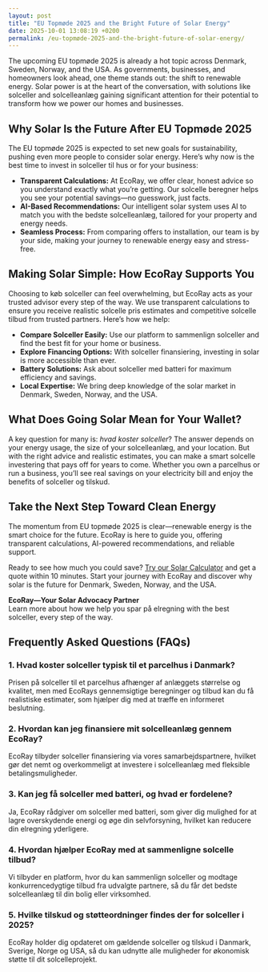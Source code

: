 ```yaml
---
layout: post
title: "EU Topmøde 2025 and the Bright Future of Solar Energy"
date: 2025-10-01 13:08:19 +0200
permalink: /eu-topmøde-2025-and-the-bright-future-of-solar-energy/
---
```

The upcoming EU topmøde 2025 is already a hot topic across Denmark, Sweden, Norway, and the USA. As governments, businesses, and homeowners look ahead, one theme stands out: the shift to renewable energy. Solar power is at the heart of the conversation, with solutions like solceller and solcelleanlæg gaining significant attention for their potential to transform how we power our homes and businesses.

## Why Solar Is the Future After EU Topmøde 2025

The EU topmøde 2025 is expected to set new goals for sustainability, pushing even more people to consider solar energy. Here’s why now is the best time to invest in solceller til hus or for your business:

- **Transparent Calculations:** At EcoRay, we offer clear, honest advice so you understand exactly what you’re getting. Our solcelle beregner helps you see your potential savings—no guesswork, just facts.
- **AI-Based Recommendations:** Our intelligent solar system uses AI to match you with the bedste solcelleanlæg, tailored for your property and energy needs.
- **Seamless Process:** From comparing offers to installation, our team is by your side, making your journey to renewable energy easy and stress-free.

## Making Solar Simple: How EcoRay Supports You

Choosing to køb solceller can feel overwhelming, but EcoRay acts as your trusted advisor every step of the way. We use transparent calculations to ensure you receive realistic solcelle pris estimates and competitive solcelle tilbud from trusted partners. Here’s how we help:

- **Compare Solceller Easily:** Use our platform to sammenlign solceller and find the best fit for your home or business.
- **Explore Financing Options:** With solceller finansiering, investing in solar is more accessible than ever.
- **Battery Solutions:** Ask about solceller med batteri for maximum efficiency and savings.
- **Local Expertise:** We bring deep knowledge of the solar market in Denmark, Sweden, Norway, and the USA.

## What Does Going Solar Mean for Your Wallet?

A key question for many is: *hvad koster solceller*? The answer depends on your energy usage, the size of your solcelleanlæg, and your location. But with the right advice and realistic estimates, you can make a smart solcelle investering that pays off for years to come. Whether you own a parcelhus or run a business, you’ll see real savings on your electricity bill and enjoy the benefits of solceller og tilskud.

## Take the Next Step Toward Clean Energy

The momentum from EU topmøde 2025 is clear—renewable energy is the smart choice for the future. EcoRay is here to guide you, offering transparent calculations, AI-powered recommendations, and reliable support.

Ready to see how much you could save? [Try our Solar Calculator](https://ecoray.dk/en/calculator) and get a quote within 10 minutes. Start your journey with EcoRay and discover why solar is the future for Denmark, Sweden, Norway, and the USA.

**EcoRay—Your Solar Advocacy Partner**  
Learn more about how we help you spar på elregning with the best solceller, every step of the way.

## Frequently Asked Questions (FAQs)

### 1. Hvad koster solceller typisk til et parcelhus i Danmark?
Prisen på solceller til et parcelhus afhænger af anlæggets størrelse og kvalitet, men med EcoRays gennemsigtige beregninger og tilbud kan du få realistiske estimater, som hjælper dig med at træffe en informeret beslutning.

### 2. Hvordan kan jeg finansiere mit solcelleanlæg gennem EcoRay?
EcoRay tilbyder solceller finansiering via vores samarbejdspartnere, hvilket gør det nemt og overkommeligt at investere i solcelleanlæg med fleksible betalingsmuligheder.

### 3. Kan jeg få solceller med batteri, og hvad er fordelene?
Ja, EcoRay rådgiver om solceller med batteri, som giver dig mulighed for at lagre overskydende energi og øge din selvforsyning, hvilket kan reducere din elregning yderligere.

### 4. Hvordan hjælper EcoRay med at sammenligne solcelle tilbud?
Vi tilbyder en platform, hvor du kan sammenlign solceller og modtage konkurrencedygtige tilbud fra udvalgte partnere, så du får det bedste solcelleanlæg til din bolig eller virksomhed.

### 5. Hvilke tilskud og støtteordninger findes der for solceller i 2025?
EcoRay holder dig opdateret om gældende solceller og tilskud i Danmark, Sverige, Norge og USA, så du kan udnytte alle muligheder for økonomisk støtte til dit solcelleprojekt.

<script type="application/ld+json">
{
  "@context": "https://schema.org",
  "@type": "BlogPosting",
  "headline": "EU Topmøde 2025 and the Bright Future of Solar Energy",
  "description": "Explore the impact of EU topmøde 2025 on solar energy adoption in Denmark, Sweden, Norway, and the USA. Learn how EcoRay supports private homeowners and businesses with transparent calculations, AI-based system recommendations, and competitive solcelle tilbud.",
  "author": {
    "@type": "Person",
    "name": "EcoRay"
  },
  "publisher": {
    "@type": "Person",
    "name": "EcoRay"
  },
  "datePublished": "2024-06-01",
  "mainEntityOfPage": {
    "@type": "WebPage",
    "@id": "https://ecoray.dk/blog/eu-topmoede-2025-bright-future-solar-energy"
  },
  "keywords": "solceller, solcelleanlæg, solceller til hus, solcelle pris, køb solceller, bedste solcelleanlæg, solcelle beregner, solceller med batteri, solceller finansiering, hvad koster solceller, solcelle tilbud, solceller og tilskud, solcelle investering, solceller parcelhus, spar på elregning, solcelle rådgivning, sammenlign solceller, solceller 2025, solceller Danmark, solceller gennemsigtighed",
  "inLanguage": "da-DK"
}
</script>

<script type="application/ld+json">
{
  "@context": "https://schema.org",
  "@type": "FAQPage",
  "mainEntity": [
    {
      "@type": "Question",
      "name": "Hvad koster solceller typisk til et parcelhus i Danmark?",
      "acceptedAnswer": {
        "@type": "Answer",
        "text": "Prisen på solceller til et parcelhus afhænger af anlæggets størrelse og kvalitet, men med EcoRays gennemsigtige beregninger og tilbud kan du få realistiske estimater, som hjælper dig med at træffe en informeret beslutning."
      }
    },
    {
      "@type": "Question",
      "name": "Hvordan kan jeg finansiere mit solcelleanlæg gennem EcoRay?",
      "acceptedAnswer": {
        "@type": "Answer",
        "text": "EcoRay tilbyder solceller finansiering via vores samarbejdspartnere, hvilket gør det nemt og overkommeligt at investere i solcelleanlæg med fleksible betalingsmuligheder."
      }
    },
    {
      "@type": "Question",
      "name": "Kan jeg få solceller med batteri, og hvad er fordelene?",
      "acceptedAnswer": {
        "@type": "Answer",
        "text": "Ja, EcoRay rådgiver om solceller med batteri, som giver dig mulighed for at lagre overskydende energi og øge din selvforsyning, hvilket kan reducere din elregning yderligere."
      }
    },
    {
      "@type": "Question",
      "name": "Hvordan hjælper EcoRay med at sammenligne solcelle tilbud?",
      "acceptedAnswer": {
        "@type": "Answer",
        "text": "Vi tilbyder en platform, hvor du kan sammenlign solceller og modtage konkurrencedygtige tilbud fra udvalgte partnere, så du får det bedste solcelleanlæg til din bolig eller virksomhed."
      }
    },
    {
      "@type": "Question",
      "name": "Hvilke tilskud og støtteordninger findes der for solceller i 2025?",
      "acceptedAnswer": {
        "@type": "Answer",
        "text": "EcoRay holder dig opdateret om gældende solceller og tilskud i Danmark, Sverige, Norge og USA, så du kan udnytte alle muligheder for økonomisk støtte til dit solcelleprojekt."
      }
    }
  ]
}
</script>
